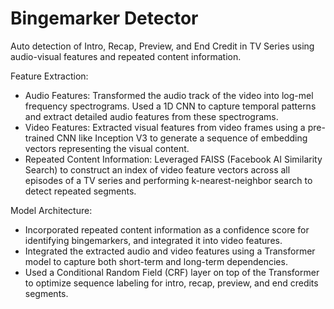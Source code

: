 # Bingemarker Detector

Auto detection of Intro, Recap, Preview, and End Credit in TV Series using audio-visual features and repeated content information.

Feature Extraction:
- Audio Features: Transformed the audio track of the video into log-mel frequency spectrograms. Used a 1D CNN to capture temporal patterns and extract detailed audio features from these spectrograms.
- Video Features: Extracted visual features from video frames using a pre-trained CNN like Inception V3 to generate a sequence of embedding vectors representing the visual content.
- Repeated Content Information: Leveraged FAISS (Facebook AI Similarity Search) to construct an index of video feature vectors across all episodes of a TV series and performing k-nearest-neighbor search to detect repeated segments.

Model Architecture:
- Incorporated repeated content information as a confidence score for identifying bingemarkers, and integrated it into video features.
- Integrated the extracted audio and video features using a Transformer model to capture both short-term and long-term dependencies.
- Used a Conditional Random Field (CRF) layer on top of the Transformer to optimize sequence labeling for intro, recap, preview, and end credits segments.
